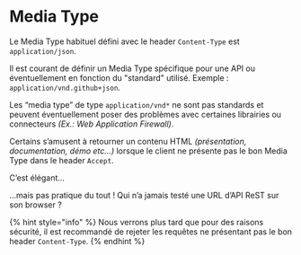 # Media Type

Le Media Type habituel défini avec le header `Content-Type` est `application/json`.

Il est courant de définir un Media Type spécifique pour une API ou éventuellement en fonction du "standard" utilisé. Exemple : `application/vnd.github+json`.

Les “media type” de type `application/vnd*` ne sont pas standards et peuvent éventuellement poser des problèmes avec certaines librairies ou connecteurs _\(Ex.: Web Application Firewall\)_.

Certains s’amusent à retourner un contenu HTML _\(présentation, documentation, démo etc…\)_ lorsque le client ne présente pas le bon Media Type dans le header `Accept`.

C’est élégant…

…mais pas pratique du tout ! Qui n’a jamais testé une URL d’API ReST sur son browser ?

{% hint style="info" %}
Nous verrons plus tard que pour des raisons sécurité, il est recommandé de rejeter les requêtes ne présentant pas le bon header `Content-Type`.
{% endhint %}

